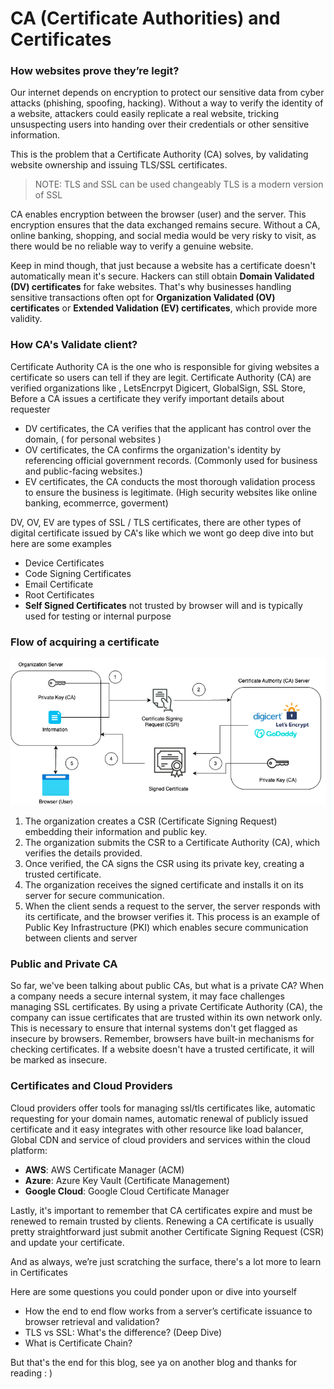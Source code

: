 # CA (Certificate Authorities) and Certificates
### How websites prove they’re legit?
Our internet depends on encryption to protect our sensitive data from cyber attacks (phishing, spoofing, hacking). Without a way to verify the identity of a website, attackers could easily replicate a real website, tricking unsuspecting users into handing over their credentials or other sensitive information.

This is the problem that a Certificate Authority (CA) solves, by validating website ownership and issuing TLS/SSL certificates.
> NOTE: TLS and SSL can be used changeably TLS is a modern version of SSL
	
CA enables encryption between the browser (user) and the server. This encryption ensures that the data exchanged remains secure. Without a CA, online banking, shopping, and social media would be very risky to visit, as there would be no reliable way to verify a genuine website.

Keep in mind though, that just because a website has a certificate doesn't automatically mean it's secure. Hackers can still obtain **Domain Validated (DV) certificates** for fake websites. That's why businesses handling sensitive transactions often opt for **Organization Validated (OV) certificates** or **Extended Validation (EV) certificates**, which provide more validity.

### How CA's Validate client?
Certificate Authority CA is the one who is responsible for giving websites a certificate so users can tell if they are legit. Certificate Authority (CA) are verified organizations like , LetsEncrpyt Digicert, GlobalSign, SSL Store, Before a CA issues a certificate they verify important details about requester

- DV certificates, the CA verifies that the applicant has control over the domain,  ( for personal websites )
- OV certificates, the CA confirms the organization's identity by referencing official government records.  (Commonly used for business and public-facing websites.)
- EV certificates, the CA conducts the most thorough validation process to ensure the business is legitimate. (High security websites like online banking, ecommerrce, goverment)

DV, OV, EV are types of SSL / TLS certificates, there are other types of digital certificate issued by CA's like which we wont go deep dive into but here are some examples

- Device Certificates
- Code Signing Certificates
- Email Certificate
- Root Certificates
- **Self Signed Certificates** not trusted by browser will and is typically used for testing or internal purpose


### Flow of acquiring a certificate 

<img src="assets/CA.drawio.png" alt="Logo" width=""/>


1. The organization creates a CSR (Certificate Signing Request) embedding their information and public key.
2. The organization submits the CSR to a Certificate Authority (CA), which verifies the details provided.
3. Once verified, the CA signs the CSR using its private key, creating a trusted certificate.
4. The organization receives the signed certificate and installs it on its server for secure communication.
5. When the client sends a request to the server, the server responds with its certificate, and the browser verifies it.
This process is an example of Public Key Infrastructure (PKI) which enables secure communication between clients and server


### Public and Private CA
So far, we've been talking about public CAs, but what is a private CA?
When a company needs a secure internal system, it may face challenges managing SSL certificates. By using a private Certificate Authority (CA), the company can issue certificates that are trusted within its own network only. This is necessary to ensure that internal systems don't get flagged as insecure by browsers. Remember, browsers have built-in mechanisms for checking certificates. If a website doesn't have a trusted certificate, it will be marked as insecure.


### Certificates and Cloud Providers
Cloud providers offer tools for managing ssl/tls certificates like, automatic requesting for your domain names, automatic renewal of publicly issued certificate  and it easy integrates with other resource like load balancer, Global CDN and service of cloud providers and services within the cloud platform:

- **AWS**: AWS Certificate Manager (ACM)
- **Azure**: Azure Key Vault (Certificate Management)
- **Google Cloud**: Google Cloud Certificate Manager

Lastly, it's important to remember that CA certificates expire and must be renewed to remain trusted by clients. Renewing a CA certificate is usually pretty straightforward just submit another Certificate Signing Request (CSR) and update your certificate.

And as always, we’re just scratching the surface, there's a lot more to learn in Certificates

Here are some questions you could ponder upon or dive into yourself
- How the end to end flow works from a server’s certificate issuance to browser retrieval and validation?
- TLS vs SSL: What's the difference? (Deep Dive)
- What is Certificate Chain? 

But that's the end for this blog, see ya on another blog and thanks for reading : )
